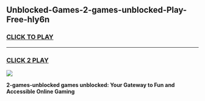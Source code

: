 
## Unblocked-Games-2-games-unblocked-Play-Free-hly6n
<h3>
<a href="https://premium76.site?title=2-games-unblocked&ref=23A">CLICK TO PLAY</a></h3>
<hr>

<h3>
<a href="https://premium76.site?title=2-games-unblocked&ref=23A">CLICK 2 PLAY</a>
  
</h3>

<a href="https://premium76.site?title=2-games-unblocked&ref=23A"><img src="https://clearcache.store/games.png"></a>


**2-games-unblocked games unblocked: Your Gateway to Fun and Accessible Online Gaming**
